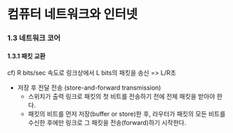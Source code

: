 # 컴퓨터 네트워크와 인터넷

### 1.3 네트워크 코어

#### 1.3.1 패킷 교환

cf) R bits/sec 속도로 링크상에서 L bits의 패킷을 송신 => L/R초

- 저장 후 전달 전송 (store-and-forward transmission)
  - 스위치가 출력 링크로 패킷의 첫 비트를 전송하기 전에 전체 패킷을 받아야 한다.
  - 패킷의 비트를 먼저 저장(buffer or store)한 후, 라우터가 패킷의 모든 비트를 수신한 후에만 링크로 그 패킷을 전송(forward)하기 시작한다.

